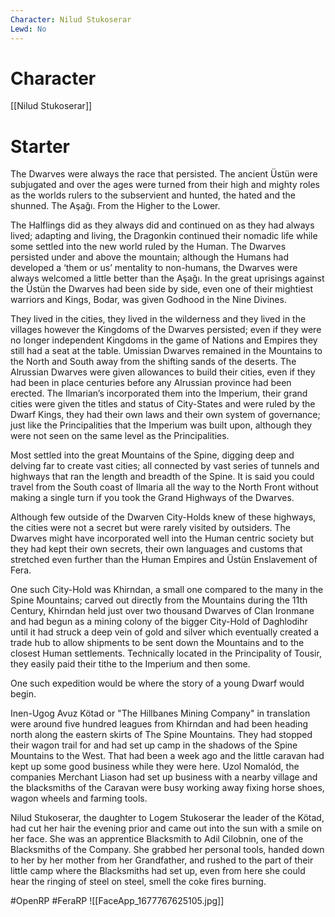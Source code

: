 ```yaml
---
Character: Nilud Stukoserar
Lewd: No
---
```

# Character
[[Nilud Stukoserar]]

# Starter
The Dwarves were always the race that persisted. The ancient Üstün were subjugated and over the ages were turned from their high and mighty roles as the worlds rulers to the subservient and hunted, the hated and the shunned. The Aşağı. From the Higher to the Lower.

The Halflings did as they always did and continued on as they had always lived; adapting and living, the Dragonkin continued their nomadic life while some settled into the new world ruled by the Human. The Dwarves persisted under and above the mountain; although the Humans had developed a ‘them or us’ mentality to non-humans, the Dwarves were always welcomed a little better than the Aşağı. In the great uprisings against the Üstün the Dwarves had been side by side, even one of their mightiest warriors and Kings, Bodar, was given Godhood in the Nine Divines.

They lived in the cities, they lived in the wilderness and they lived in the villages however the Kingdoms of the Dwarves persisted; even if they were no longer independent Kingdoms in the game of Nations and Empires they still had a seat at the table. Umissian Dwarves remained in the Mountains to the North and South away from the shifting sands of the deserts. The Alrussian Dwarves were given allowances to build their cities,  even if they had been in place centuries before any Alrussian province had been erected. The Ilmarian’s incorporated them into the Imperium, their grand cities were given the titles and status of City-States and were ruled by the Dwarf Kings, they had their own laws and their own system of governance; just like the Principalities that the Imperium was built upon, although they were not seen on the same level as the Principalities.

Most settled into the great Mountains of the Spine, digging deep and delving far to create vast cities; all connected by vast series of tunnels and highways that ran the length and breadth of the Spine. It is said you could travel from the South coast of Ilmaria all the way to the North Front without making a single turn if you took the Grand Highways of the Dwarves.

Although few outside of the Dwarven City-Holds knew of these highways, the cities were not a secret but were rarely visited by outsiders. The Dwarves might have incorporated well into the Human centric society but they had kept their own secrets, their own languages and customs that stretched even further than the Human Empires and Üstün Enslavement of Fera.

One such City-Hold was Khirndan, a small one compared to the many in the Spine Mountains; carved out directly from the Mountains during the 11th Century, Khirndan held just over two thousand Dwarves of Clan Ironmane and had begun as a mining colony of the bigger City-Hold of Daghlodihr until it had struck a deep vein of gold and silver which eventually created a trade hub to allow shipments to be sent down the Mountains and to the closest Human settlements. Technically located in the Principality of Tousir, they easily paid their tithe to the Imperium and then some.

One such expedition would be where the story of a young Dwarf would begin. 

Inen-Ugog Avuz Kötad or "The Hillbanes Mining Company" in translation were around five hundred leagues from Khirndan and had been heading north along the eastern skirts of The Spine Mountains. They had stopped their wagon trail for and had set up camp in the shadows of the Spine Mountains to the West. That had been a week ago and the little caravan had kept up some good business while they were here. Uzol Nomalód, the companies Merchant Liason had set up business with a nearby village and the blacksmiths of the Caravan were busy working away fixing horse shoes, wagon wheels and farming tools.

Nilud Stukoserar, the daughter to Logem Stukoserar the leader of the Kötad, had cut her hair the evening prior and came out into the sun with a smile on her face. She was an apprentice Blacksmith to Adil Cilobnin, one of the Blacksmiths of the Company. She grabbed her personal tools, handed down  to her by her mother from her Grandfather, and rushed to the part of their little camp where the Blacksmiths had set up, even from here she could hear the ringing of steel on steel, smell the coke fires burning.  

#OpenRP #FeraRP
![[FaceApp_1677767625105.jpg]]